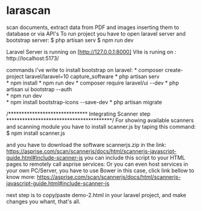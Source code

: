 # larascan
scan documents, extract data from PDF and images inserting them to database or via API's
To run project you have to open laravel server and bootstrap server:
$ php artisan serv
$ npm run dev

Laravel Server is running on [http://127.0.0.1:8000]
Vite is runing on : http://localhost:5173/


commands i've write to install bootstrap on laravel:
    * composer create-project laravel/laravel=10 capture_software
    * php artisan serv  
    * npm install 
    * npm run dev
    * composer require laravel/ui --dev
    * php artisan ui bootstrap --auth  
    * npm run dev        
    * npm install bootstrap-icons --save-dev
    * php artisan migrate

/****************************** Integrating Scanner step ****************************************/
For showing available scanners and scanning module you have to install scanner.js by taping this command:
    $ npm install scanner.js
    
and you have to download the software scannerjs.zip in the link: https://asprise.com/scan/scannerjs/docs/html/scannerjs-javascript-guide.html#include-scanner-js
you can include this script to your HTML pages to remotely call asprise services: <script src="//cdn.asprise.com/scannerjs/scanner.js" type="text/javascript"></script>
Or you can even host services in your own PC/Server, you have to use Bower in this case, click link bellow to know more:
https://asprise.com/scan/scannerjs/docs/html/scannerjs-javascript-guide.html#include-scanner-js

next step is to copy/paste demo-2.html in your laravel project, and make changes you whant, that's all.

